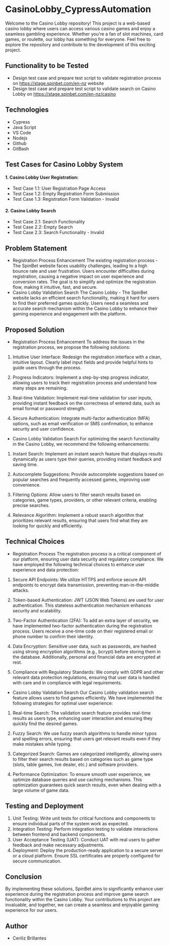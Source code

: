 # CasinoLobby_CypressAutomation
Welcome to the Casino Lobby repository! This project is a web-based casino lobby where users can access various casino games and enjoy a seamless gambling experience. Whether you're a fan of slot machines, card games, or roulette, our lobby has something for everyone. Feel free to explore the repository and contribute to the development of this exciting project.

## Functionality to be Tested
- Design test case and prepare test script to validate registration process on https://stage.spinbet.com/en-nz website
- Design test case and prepare test script to validate search on Casino Lobby on https://stage.spinbet.com/en-nz/casino

## Technologies
- Cypress
- Java Script
- VS Code
- Nodejs
- Github
- GitBash

## Test Cases for Casino Lobby System
#### 1. Casino Lobby User Registration:
- Test Case 1.1: User Registration Page Access
- Test Case 1.2: Empty Registration Form Submission
- Test Case 1.3: Registration Form Validation - Invalid
#### 2. Casino Lobby Search 
- Test Case 2.1: Search Functionality
- Test Case 2.2: Empty Search
- Test Case 2.3: Search Functionality - Invalid

## Problem Statement
- Registration Process Enhancement
The existing registration process - The SpinBet website faces usability challenges, leading to a high bounce rate and user frustration. Users encounter difficulties during registration, causing a negative impact on user experience and conversion rates. The goal is to simplify and optimize the registration flow, making it intuitive, fast, and secure.
- Casino Lobby Validation Search
The Casino Lobby - The SpinBet website lacks an efficient search functionality, making it hard for users to find their preferred games quickly. Users need a seamless and accurate search mechanism within the Casino Lobby to enhance their gaming experience and engagement with the platform.

## Proposed Solution
- Registration Process Enhancement
To address the issues in the registration process, we propose the following solutions:

1. Intuitive User Interface: Redesign the registration interface with a clean, intuitive layout. Clearly label input fields and provide helpful hints to guide users through the process.

2. Progress Indicators: Implement a step-by-step progress indicator, allowing users to track their registration process and understand how many steps are remaining.

3. Real-time Validation: Implement real-time validation for user inputs, providing instant feedback on the correctness of entered data, such as email format or password strength.

4. Secure Authentication: Integrate multi-factor authentication (MFA) options, such as email verification or SMS confirmation, to enhance security and user confidence.

- Casino Lobby Validation Search
For optimizing the search functionality in the Casino Lobby, we recommend the following enhancements:

1. Instant Search: Implement an instant search feature that displays results dynamically as users type their queries, providing instant feedback and saving time.

2. Autocomplete Suggestions: Provide autocomplete suggestions based on popular searches and frequently accessed games, improving user convenience.

3. Filtering Options: Allow users to filter search results based on categories, game types, providers, or other relevant criteria, enabling precise searches.

4. Relevance Algorithm: Implement a robust search algorithm that prioritizes relevant results, ensuring that users find what they are looking for quickly and efficiently.

## Technical Choices
- Registration Process
The registration process is a critical component of our platform, ensuring user data security and regulatory compliance. We have employed the following technical choices to enhance user experience and data protection:

1. Secure API Endpoints: We utilize HTTPS and enforce secure API endpoints to encrypt data transmission, preventing man-in-the-middle attacks.

2. Token-based Authentication: JWT (JSON Web Tokens) are used for user authentication. This stateless authentication mechanism enhances security and scalability.

3. Two-Factor Authentication (2FA): To add an extra layer of security, we have implemented two-factor authentication during the registration process. Users receive a one-time code on their registered email or phone number to confirm their identity.

4. Data Encryption: Sensitive user data, such as passwords, are hashed using strong encryption algorithms (e.g., bcrypt) before storing them in the database. Additionally, personal and financial data are encrypted at rest.

5. Compliance with Regulatory Standards: We comply with GDPR and other relevant data protection regulations, ensuring that user data is handled with care and in compliance with legal requirements.

- Casino Lobby Validation Search
Our Casino Lobby validation search feature allows users to find games efficiently. We have implemented the following strategies for optimal user experience:

1. Real-time Search: The validation search feature provides real-time results as users type, enhancing user interaction and ensuring they quickly find the desired games.

2. Fuzzy Search: We use fuzzy search algorithms to handle minor typos and spelling errors, ensuring that users get relevant results even if they make mistakes while typing.

3. Categorized Search: Games are categorized intelligently, allowing users to filter their search results based on categories such as game type (slots, table games, live dealer, etc.) and software providers.

4. Performance Optimization: To ensure smooth user experience, we optimize database queries and use caching mechanisms. This optimization guarantees quick search results, even when dealing with a large volume of game data.

## Testing and Deployment
1. Unit Testing: Write unit tests for critical functions and components to ensure individual parts of the system work as expected.
2. Integration Testing: Perform integration testing to validate interactions between frontend and backend components.
3. User Acceptance Testing (UAT): Conduct UAT with real users to gather feedback and make necessary adjustments.
4. Deployment: Deploy the production-ready application to a secure server or a cloud platform. Ensure SSL certificates are properly configured for secure communication.

## Conclusion
By implementing these solutions, SpinBet aims to significantly enhance user experience during the registration process and improve game search functionality within the Casino Lobby. Your contributions to this project are invaluable, and together, we can create a seamless and enjoyable gaming experience for our users.

## Author
- Ceriliz Brillantes
